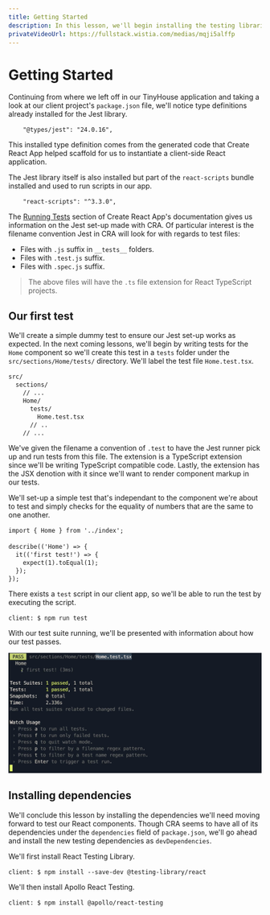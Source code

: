 ```yaml
---
title: Getting Started
description: In this lesson, we'll begin installing the testing libraries we are to use on the client application.
privateVideoUrl: https://fullstack.wistia.com/medias/mqji5alffp
---
```


# Getting Started

Continuing from where we left off in our TinyHouse application and taking a look at our client project's `package.json` file, we'll notice type definitions already installed for the Jest library.

```tsx
    "@types/jest": "24.0.16",
```

This installed type definition comes from the generated code that Create React App helped scaffold for us to instantiate a client-side React application.

The Jest library itself is also installed but part of the `react-scripts` bundle installed and used to run scripts in our app.

```tsx
    "react-scripts": "^3.3.0",
```

The [Running Tests](https://create-react-app.dev/docs/running-tests/) section of Create React App's documentation gives us information on the Jest set-up made with CRA. Of particular interest is the filename convention Jest in CRA will look for with regards to test files:

-   Files with `.js` suffix in `__tests__` folders.
-   Files with `.test.js` suffix.
-   Files with `.spec.js` suffix.

> The above files will have the `.ts` file extension for React TypeScript projects.

## Our first test

We'll create a simple dummy test to ensure our Jest set-up works as expected. In the next coming lessons, we'll begin by writing tests for the `Home` component so we'll create this test in a `tests` folder under the `src/sections/Home/tests/` directory. We'll label the test file `Home.test.tsx`.

    src/
      sections/
        // ...
        Home/
          tests/
            Home.test.tsx
          // ..
        // ...

We've given the filename a convention of `.test` to have the Jest runner pick up and run tests from this file. The extension is a TypeScript extension since we'll be writing TypeScript compatible code. Lastly, the extension has the JSX denotion with it since we'll want to render component markup in our tests.

We'll set-up a simple test that's independant to the component we're about to test and simply checks for the equality of numbers that are the same to one another.

```tsx
import { Home } from '../index';

describe(('Home') => {
  it(('first test!') => {
    expect(1).toEqual(1);
  });
});
```

There exists a `test` script in our client app, so we'll be able to run the test by executing the script.

```shell
client: $ npm run test
```

With our test suite running, we'll be presented with information about how our test passes.

![](public/assets/test-run.png)

## Installing dependencies

We'll conclude this lesson by installing the dependencies we'll need moving forward to test our React components. Though CRA seems to have all of its dependencies under the `dependencies` field of `package.json`, we'll go ahead and install the new testing dependencies as `devDependencies`.

We'll first install React Testing Library.

```shell
client: $ npm install --save-dev @testing-library/react
```

We'll then install Apollo React Testing.

```shell
client: $ npm install @apollo/react-testing
```
